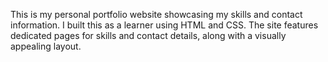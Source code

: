 This is my personal portfolio website showcasing my skills and contact information. I built this as a learner using HTML and CSS. The site features dedicated pages for skills and contact details, along with a visually appealing layout.
